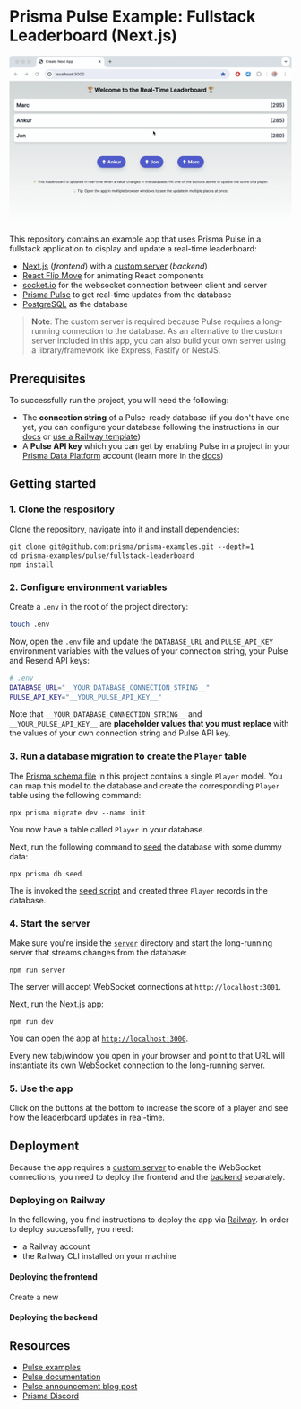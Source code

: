 # Prisma Pulse Example: Fullstack Leaderboard (Next.js)

![](./leaderboard.gif)

This repository contains an example app that uses Prisma Pulse in a fullstack application to display and update a real-time leaderboard:

- [Next.js](https://nextjs.org/) (_frontend_) with a [custom server](https://nextjs.org/docs/pages/building-your-application/configuring/custom-server) (_backend_)
- [React Flip Move](https://github.com/joshwcomeau/react-flip-move) for animating React components
- [socket.io](https://socket.io/) for the websocket connection between client and server
- [Prisma Pulse](https://www.prisma.io/data-platform/pulse) to get real-time updates from the database
- [PostgreSQL](https://www.postgresql.org/) as the database

> **Note**: The custom server is required because Pulse requires a long-running connection to the database. As an alternative to the custom server included in this app, you can also build your own server using a library/framework like Express, Fastify or NestJS.


## Prerequisites

To successfully run the project, you will need the following:

- The **connection string** of a Pulse-ready database (if you don't have one yet, you can configure your database following the instructions in our [docs](https://www.prisma.io/docs/pulse/database-setup) or [use a Railway template](https://railway.app/template/pulse-pg?referralCode=VQ09uv))
- A **Pulse API key** which you can get by enabling Pulse in a project in your [Prisma Data Platform](https://pris.ly/pdp) account (learn more in the [docs](https://www.prisma.io/docs/platform/concepts/environments#api-keys))

## Getting started

### 1. Clone the respository

Clone the repository, navigate into it and install dependencies:

```
git clone git@github.com:prisma/prisma-examples.git --depth=1
cd prisma-examples/pulse/fullstack-leaderboard
npm install
```

### 2. Configure environment variables

Create a `.env` in the root of the project directory:

```bash
touch .env
```

Now, open the `.env` file and update the `DATABASE_URL` and `PULSE_API_KEY` environment variables with the values of your connection string, your Pulse and Resend API keys:

```bash
# .env
DATABASE_URL="__YOUR_DATABASE_CONNECTION_STRING__"
PULSE_API_KEY="__YOUR_PULSE_API_KEY__"
```

Note that `__YOUR_DATABASE_CONNECTION_STRING__` and `__YOUR_PULSE_API_KEY__` are **placeholder values that you must replace** with the values of your own connection string and Pulse API key.

### 3. Run a database migration to create the `Player` table

The [Prisma schema file](./prisma/schema.prisma) in this project contains a single `Player` model. You can map this model to the database and create the corresponding `Player` table using the following command:

```
npx prisma migrate dev --name init
```

You now have a table called `Player` in your database.

Next, run the following command to [seed](./prisma/seed.ts) the database with some dummy data:

```
npx prisma db seed
```

The is invoked the [seed script](./prisma/seed.ts) and created three `Player` records in the database.


### 4. Start the server

Make sure you're inside the [`server`](./server) directory and start the long-running server that streams changes from the database:

```
npm run server
```

The server will accept WebSocket connections at `http://localhost:3001`.

Next, run the Next.js app:

```
npm run dev
```

You can open the app at [`http://localhost:3000`](http://localhost:3000).

Every new tab/window you open in your browser and point to that URL will instantiate its own WebSocket connection to the long-running server.

### 5. Use the app

Click on the buttons at the bottom to increase the score of a player and see how the leaderboard updates in real-time.

## Deployment

Because the app requires a [custom server](https://nextjs.org/docs/pages/building-your-application/configuring/custom-server) to enable the WebSocket connections, you need to deploy the frontend and the [backend](./src/server.ts) separately.

### Deploying on Railway

In the following, you find instructions to deploy the app via [Railway](https://railway.app). In order to deploy successfully, you need:
- a Railway account
- the Railway CLI installed on your machine


#### Deploying the frontend

Create a new

#### Deploying the backend

## Resources

- [Pulse examples](https://pris.ly/pulse-examples)
- [Pulse documentation](https://pris.ly/pulse-docs)
- [Pulse announcement blog post](https://pris.ly/gh/pulse-ga)
- [Prisma Discord](https://pris.ly/discord)
